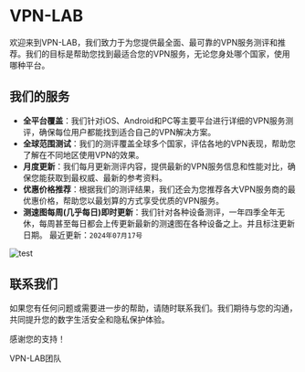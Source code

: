 # VPN-LAB

欢迎来到VPN-LAB，我们致力于为您提供最全面、最可靠的VPN服务测评和推荐。我们的目标是帮助您找到最适合您的VPN服务，无论您身处哪个国家，使用哪种平台。

## 我们的服务

- **全平台覆盖**：我们针对iOS、Android和PC等主要平台进行详细的VPN服务测评，确保每位用户都能找到适合自己的VPN解决方案。
- **全球范围测试**：我们的测评覆盖全球多个国家，评估各地的VPN表现，帮助您了解在不同地区使用VPN的效果。
- **月度更新**：我们每月更新测评内容，提供最新的VPN服务信息和性能对比，确保您能获取到最权威、最新的参考资料。
- **优惠价格推荐**：根据我们的测评结果，我们还会为您推荐各大VPN服务商的最优惠价格，帮助您以最划算的方式享受优质的VPN服务。
- **测速图每周(几乎每日)即时更新**：我们针对各种设备测评，一年四季全年无休，每周甚至每日都会上传更新最新的测速图在各种设备之上。并且标注更新日期。
最近更新：`2024年07月17号`


![test](https://wall101.github.io/assets/speed_test/vpn_performance_comparison.png)



## 联系我们

如果您有任何问题或需要进一步的帮助，请随时联系我们。我们期待与您的沟通，共同提升您的数字生活安全和隐私保护体验。

感谢您的支持！

VPN-LAB团队